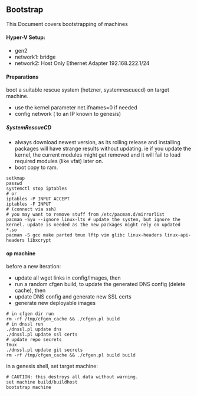 
## Bootstrap

This Document covers bootstrapping of machines

#### Hyper-V Setup:
- gen2
- network1: bridge
- network2: Host Only Ethernet Adapter 192.168.222.1/24

#### Preparations

boot a suitable rescue system (hetzner, systemrescuecd) on target machine. 
- use the kernel parameter net.ifnames=0 if needed 
- config network ( to an IP known to genesis)

##### SystemRescueCD
- always download newest version, as its rolling release and installing packages will have strange results without updating.
ie if you update the kernel, the current modules might get removed and it will fail to load required modules (like vfat) later on.
- boot copy to ram. 

```
setkmap
passwd 
systemctl stop iptables
# or
iptables -P INPUT ACCEPT
iptables -F INPUT
# (connect via ssh)
# you may want to remove stuff from /etc/pacman.d/mirrorlist
pacman -Syu --ignore linux-lts # update the system, but ignore the kernel. update is needed as the new packages might rely on updated *.so
pacman -S gcc make parted tmux lftp vim glibc linux-headers linux-api-headers libxcrypt 
```

#### op machine 

before a new iteration: 
- update all wget links in config/Images, then
- run a random cfgen build, to update the generated DNS config (delete cache), then
- update DNS config and generate new SSL certs
- generate new deployable images
```
# in cfgen dir run
rm -rf /tmp/cfgen_cache && ./cfgen.pl build
# in dnssl run
./dnssl.pl update dns
./dnssl.pl update ssl certs 
# update repo secrets
tmux
./dnssl.pl update git secrets
rm -rf /tmp/cfgen_cache && ./cfgen.pl build build
```

in a genesis shell, set target machine:
```
# CAUTION: this destroys all data without warning.
set machine build/buildhost
bootstrap machine
```
